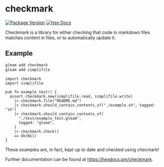 # checkmark

[![Package Version](https://img.shields.io/hexpm/v/checkmark)](https://hex.pm/packages/checkmark)
[![Hex Docs](https://img.shields.io/badge/hex-docs-ffaff3)](https://hexdocs.pm/checkmark/)

Checkmark is a library for either checking that code in markdown files
matches content in files, or to automatically update it.

## Example

```sh
gleam add checkmark
gleam add simplifile
```

```gleam
import checkmark
import simplifile

pub fn example_test() {
  assert checkmark.new(simplifile.read, simplifile.write)
    |> checkmark.file("README.md")
    |> checkmark.should_contain_contents_of("./example.sh", tagged: "sh")
    |> checkmark.should_contain_contents_of(
      "./test/example_test.gleam",
      tagged: "gleam",
    )
    |> checkmark.check()
    == Ok(Nil)
}
```

These examples are, in fact, kept up to date and checked using checmark!

Further documentation can be found at <https://hexdocs.pm/checkmark>.
